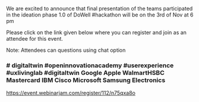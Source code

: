 We are excited to announce that final presentation of the teams participated in the ideation phase 1.0 of DoWell #hackathon will be on the 3rd of Nov at 6 pm

Please click on the link given below where you can register and join as an attendee for this event.

Note: Attendees can questions using chat option

### # digitaltwin #openinnovationacademy #userexperience #uxlivinglab #digitaltwin Google Apple WalmartHSBC Mastercard IBM Cisco Microsoft Samsung Electronics

https://event.webinarjam.com/register/112/n75qxa8o
